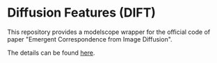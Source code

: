 # Diffusion Features (DIFT)

This repository provides a modelscope wrapper for the official code of paper "Emergent Correspondence from Image
Diffusion".

The details can be found [here](https://www.modelscope.cn/models/damo/cv_stable-diffusion-v2_image-feature/summary).
